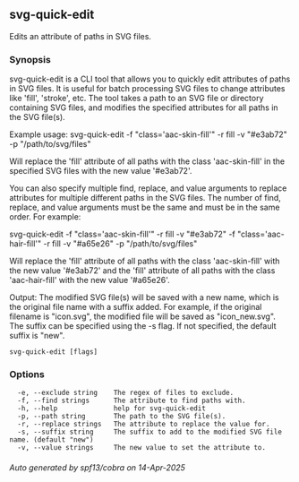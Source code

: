 ## svg-quick-edit

Edits an attribute of paths in SVG files.

### Synopsis

svg-quick-edit is a CLI tool that allows you to quickly edit
attributes of paths in SVG files. It is useful for batch processing SVG files
to change attributes like 'fill', 'stroke', etc. The tool takes a path to an SVG
file or directory containing SVG files, and modifies the specified attributes
for all paths in the SVG file(s).

Example usage:
svg-quick-edit -f "class='aac-skin-fill'" -r fill -v "#e3ab72" -p "/path/to/svg/files"

Will replace the 'fill' attribute of all paths with the class 'aac-skin-fill' in
the specified SVG files with the new value '#e3ab72'.

You can also specify multiple find, replace, and value arguments to replace
attributes for multiple different paths in the SVG files. The number of find,
replace, and value arguments must be the same and must be in the same order.
For example:

svg-quick-edit -f "class='aac-skin-fill'" -r fill -v "#e3ab72" -f "class='aac-hair-fill'" -r fill -v "#a65e26" -p "/path/to/svg/files"

Will replace the 'fill' attribute of all paths with the class
'aac-skin-fill' with the new value '#e3ab72' and the 'fill' attribute of all
paths with the class 'aac-hair-fill' with the new value '#a65e26'.

Output:
The modified SVG file(s) will be saved with a new name, which is the original
file name with a suffix added. For example, if the original filename is
"icon.svg", the modified file will be saved as "icon_new.svg". The suffix can be
specified using the -s flag. If not specified, the default suffix is "new".


```
svg-quick-edit [flags]
```

### Options

```
  -e, --exclude string    The regex of files to exclude.
  -f, --find strings      The attribute to find paths with.
  -h, --help              help for svg-quick-edit
  -p, --path string       The path to the SVG file(s).
  -r, --replace strings   The attribute to replace the value for.
  -s, --suffix string     The suffix to add to the modified SVG file name. (default "new")
  -v, --value strings     The new value to set the attribute to.
```

###### Auto generated by spf13/cobra on 14-Apr-2025
